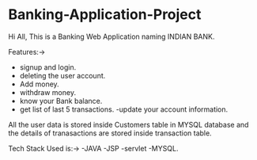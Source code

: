 # Banking-Application-Project

Hi All,
This is a Banking Web Application naming INDIAN BANK.

Features:->
- signup and login.
- deleting the user account.
- Add money.
- withdraw money.
- know your Bank balance.
- get list of last 5 transactions.
-update your account information.

All the user data is stored inside Customers table in MYSQL database and the details of tranasactions are stored inside transaction table. 

Tech Stack Used is:->
-JAVA
-JSP
-servlet
-MYSQL.


